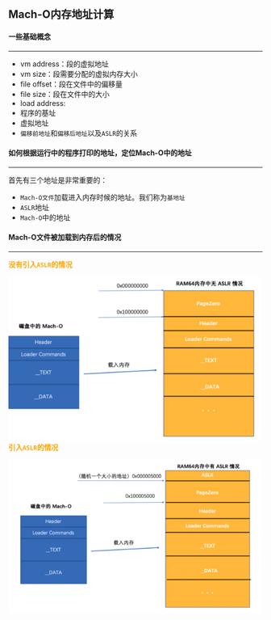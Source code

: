 ## Mach-O内存地址计算



#### 一些基础概念

-----

- vm address：段的虚拟地址
- vm size：段需要分配的虚拟内存大小
- file offset：段在文件中的偏移量
- file size：段在文件中的大小
- load address:
- 程序的基址
- 虚拟地址
- `偏移前地址`和`偏移后地址`以及`ASLR`的关系



#### 如何根据运行中的程序打印的地址，定位Mach-O中的地址

-----------

首先有三个地址是非常重要的：

- `Mach-O文件`加载进入内存时候的地址。我们称为`基地址`
- `ASLR`地址
- `Mach-O`中的地址



#### Mach-O文件被加载到内存后的情况

-----

<font color='orange'>**没有引入`ASLR`的情况**</font>

<img src='./img/12.png' align=left width=500>

<font color='orange'>**引入`ASLR`的情况**</font>

<img src='./img/13.png' align=left width=500>

